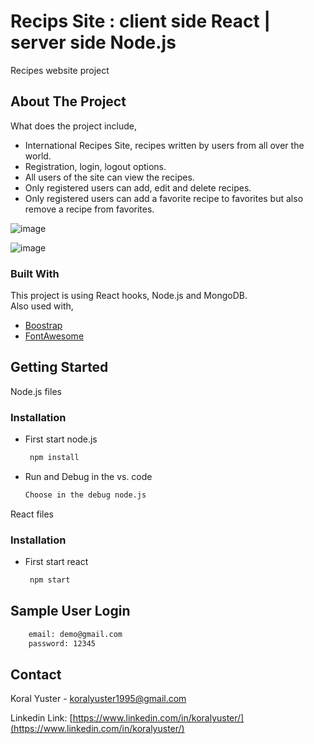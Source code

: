 # Recips Site : client side React |  server side Node.js
 
Recipes website project




<!-- ABOUT THE PROJECT -->
## About The Project



What does the project include,
* International Recipes Site, recipes written by users from all over the world.
* Registration, login, logout options.
* All users of the site can view the recipes.
* Only registered users can add, edit and delete recipes.
* Only registered users can add a favorite recipe to favorites but also remove a recipe from favorites.

![image](https://user-images.githubusercontent.com/70564042/124883098-ac818a00-dfd9-11eb-8684-aea58c444ae2.png)

![image](https://user-images.githubusercontent.com/70564042/124883234-ca4eef00-dfd9-11eb-8847-80795c1fa017.png)


### Built With

This project is using React hooks, Node.js and MongoDB.<br>
Also used with,
* [Boostrap](https://getbootstrap.com/)
* [FontAwesome](https://fontawesome.com/)



<!-- GETTING STARTED -->
## Getting Started


Node.js files 

### Installation

* First start node.js
   ```sh
    npm install 
   ```
* Run and Debug in the vs. code
   ```sh
   Choose in the debug node.js
   ```

React files 

### Installation

* First start react
   ```sh
    npm start 
   ```


<!-- USAGE EXAMPLES -->
## Sample User Login

```sh
    email: demo@gmail.com
    password: 12345
   ```


<!-- CONTACT -->
## Contact


Koral Yuster - koralyuster1995@gmail.com

Linkedin Link: [https://www.linkedin.com/in/koralyuster/](https://www.linkedin.com/in/koralyuster/)

